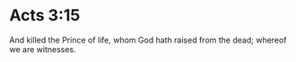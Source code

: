 # Acts 3:15

And killed the Prince of life, whom God hath raised from the dead; whereof we are witnesses.